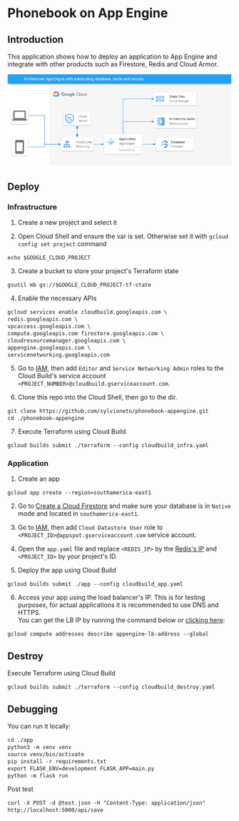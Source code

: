 # Phonebook on App Engine

## Introduction
This application shows how to deploy an application to App Engine and integrate with other products such as Firestore, Redis and Cloud Armor.

![solution](solution.png)

## Deploy

### Infrastructure
1. Create a new project and select it

2. Open Cloud Shell and ensure the var is set. Otherwise set it with `gcloud config set project` command
```
echo $GOOGLE_CLOUD_PROJECT
```

3. Create a bucket to store your project's Terraform state
```
gsutil mb gs://$GOOGLE_CLOUD_PROJECT-tf-state
```

4. Enable the necessary APIs
```
gcloud services enable cloudbuild.googleapis.com \
redis.googleapis.com \
vpcaccess.googleapis.com \
compute.googleapis.com firestore.googleapis.com \
cloudresourcemanager.googleapis.com \
appengine.googleapis.com \
servicenetworking.googleapis.com
```

5. Go to [IAM](https://console.cloud.google.com/iam-admin/iam), then add `Editor` and `Service Networking Admin` roles to the Cloud Build's service account `<PROJECT_NUMBER>@cloudbuild.gserviceaccount.com`.

6. Clone this repo into the Cloud Shell, then go to the dir.
```
git clone https://github.com/sylvioneto/phonebook-appengine.git
cd ./phonebook-appengine
```

7. Execute Terraform using Cloud Build
```
gcloud builds submit ./terraform --config cloudbuild_infra.yaml
```


### Application 

1. Create an app
```
gcloud app create --region=southamerica-east1
```

2. Go to [Create a Cloud Firestore](https://console.cloud.google.com/firestore/) and make sure your database is in `Native` mode and located in `southamerica-east1`.

3. Go to [IAM](https://console.cloud.google.com/iam-admin/iam), then add `Cloud Datastore User` role to `<PROJECT_ID>@appspot.gserviceaccount.com` service account.

4. Open the `app.yaml` file and replace `<REDIS_IP>` by the [Redis's IP](https://console.cloud.google.com/memorystore/redis/instances) and `<PROJECT_ID>` by your project's ID.

5. Deploy the app using Cloud Build
```
gcloud builds submit ./app --config cloudbuild_app.yaml
```

6. Access your app using the load balancer's IP. This is for testing purposes, for actual applications it is recommended to use DNS and HTTPS.  
You can get the LB IP by running the command below or [clicking here](https://console.cloud.google.com/net-services/loadbalancing/details/http/appengine-lb-url-map):
```
gcloud compute addresses describe appengine-lb-address --global
```

## Destroy
Execute Terraform using Cloud Build
```
gcloud builds submit ./terraform --config cloudbuild_destroy.yaml
```

## Debugging
You can run it locally:
```
cd ./app
python3 -m venv venv
source venv/bin/activate
pip install -r requirements.txt
export FLASK_ENV=development FLASK_APP=main.py
python -m flask run
```

Post test
```
curl -X POST -d @test.json -H "Content-Type: application/json" http://localhost:5000/api/save
```
